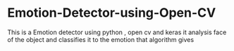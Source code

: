 # Emotion-Detector-using-Open-CV
This is a Emotion detector using python , open cv and keras it analysis face of the object and classifies it to the emotion that algorithm gives 
